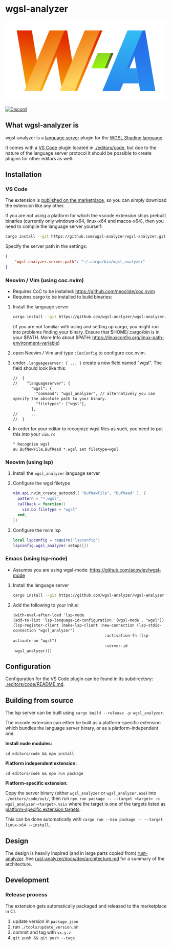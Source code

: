 # wgsl-analyzer

![wgsl-analyzer logo](logo.svg)

[![Discord](https://img.shields.io/discord/691052431525675048.svg?label=&logo=discord&logoColor=ffffff&color=7389D8&labelColor=6A7EC2)](https://discord.gg/dZJ3JTbhaU)

## What wgsl-analyzer is

wgsl-analyzer is a [language server](https://microsoft.github.io/language-server-protocol/) plugin for the [WGSL Shading language](https://gpuweb.github.io/gpuweb/wgsl/).

It comes with a [VS Code](https://code.visualstudio.com/) plugin located in [./editors/code](./editors/code), but due to the nature of the language server protocol it should be possible to create plugins for other editors as well.

## Installation

### VS Code

The extension is [published on the marketplace](https://marketplace.visualstudio.com/items?itemName=wgsl-analyzer.wgsl-analyzer), so you can simply download the extension like any other.

If you are not using a platform for which the vscode extension ships prebuilt binaries (currently only windows-x64, linux-x64 and macos-x64), then you need to compile the language server yourself:

```sh
cargo install --git https://github.com/wgsl-analyzer/wgsl-analyzer.git wgsl_analyzer
```

Specify the server path in the settings:

```json
{
    "wgsl-analyzer.server.path": "~/.cargo/bin/wgsl_analyzer"
}
```

### Neovim / Vim (using coc.nvim)

- Requires CoC to be installed: <https://github.com/neoclide/coc.nvim>
- Requires cargo to be installed to build binaries:

1. Install the language server

    ```sh
    cargo install --git https://github.com/wgsl-analyzer/wgsl-analyzer.git wgsl_analyzer
    ```

    (if you are not familiar with using and setting up cargo, you might run into problems finding your binary.
    Ensure that $HOME/.cargo/bin is in your $PATH. More Info about $PATH: <https://linuxconfig.org/linux-path-environment-variable>)

2. open Neovim / Vim and type `:CocConfig` to configure coc.nvim.

3. under `.languageserver: { ... }` create a new field named "wgsl". The field should look like this:

    ```jsonc
    //  {
    //    "languageserver": {
            "wgsl": {
              "command": "wgsl_analyzer", // alternatively you can specify the absolute path to your binary.
              "filetypes": ["wgsl"],
            },
    //      ...
    //  }
    ```

4. In order for your editor to recognize wgsl files as such, you need to put this into your `vim.rc`

    ```vim
    " Recognize wgsl
    au BufNewFile,BufRead *.wgsl set filetype=wgsl
    ```

### Neovim (using lsp)

1. Install the `wgsl_analyzer` language server
2. Configure the wgsl filetype

    ```lua
    vim.api.nvim_create_autocmd({ "BufNewFile", "BufRead" }, {
      pattern = "*.wgsl",
      callback = function()
        vim.bo.filetype = "wgsl"
      end,
    })
    ```

3. Configure the nvim lsp

    ```lua
    local lspconfig = require('lspconfig')
    lspconfig.wgsl_analyzer.setup({})
    ```

### Emacs (using lsp-mode)

- Assumes you are using wgsl-mode: <https://github.com/acowley/wgsl-mode>

1. Install the language server

    ```sh
    cargo install --git https://github.com/wgsl-analyzer/wgsl-analyzer wgsl_analyzer
    ```

2. Add the following to your init.el

    ```elisp
    (with-eval-after-load 'lsp-mode
    (add-to-list 'lsp-language-id-configuration '(wgsl-mode . "wgsl"))
    (lsp-register-client (make-lsp-client :new-connection (lsp-stdio-connection "wgsl_analyzer")
                                            :activation-fn (lsp-activate-on "wgsl")
                                            :server-id 'wgsl_analyzer)))
    ```

## Configuration

Configuration for the VS Code plugin can be found in its subdirectory: [./editors/code/README.md](./editors/code/README.md).

## Building from source

The lsp server can be built using `cargo build --release -p wgsl_analyzer`.

The vscode extension can either be built as a platform-specific extension which bundles the language server binary, or as a platform-independent one.

**Install node modules:**

`cd editors/code && npm install`

**Platform independent extension:**

`cd editors/code && npm run package`

**Platform-specific extension:**

Copy the server binary (either `wgsl_analyzer` or `wgsl_analyzer.exe`) into `./editors/code/out/`, then run
`npm run package -- --target <target> -o wgsl_analyzer-<target>.vsix` where the target is one of the targets listed as [platform-specific extension targets](https://code.visualstudio.com/api/working-with-extensions/publishing-extension#platformspecific-extensions).

This can be done automatically with `cargo run --bin package -- --target linux-x64 --install`.

## Design

The design is heavily inspired (and in large parts copied from) [rust-analyzer](https://github.com/rust-lang/rust-analyzer).
See [rust-analyzer/docs/dev/architecture.md](https://github.com/rust-lang/rust-analyzer/blob/master/docs/dev/architecture.md) for a summary of the architecture.

## Development

### Release process

The extension gets automatically packaged and released to the marketplace in CI.

1. update version in `package.json`
2. run `./tools/update_version.sh`
3. commit and tag with `vx.y.z`
4. `git push && git push --tags`
